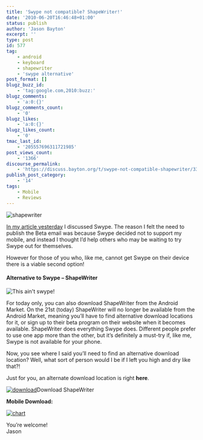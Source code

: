 ```yaml
---
title: 'Swype not compatible? ShapeWriter!'
date: '2010-06-20T16:46:48+01:00'
status: publish
author: 'Jason Bayton'
excerpt: ''
type: post
id: 577
tag:
    - android
    - keyboard
    - shapewriter
    - 'swype alternative'
post_format: []
blugz_buzz_id:
    - 'tag:google.com,2010:buzz:'
blugz_comments:
    - 'a:0:{}'
blugz_comments_count:
    - '0'
blugz_likes:
    - 'a:0:{}'
blugz_likes_count:
    - '0'
tmac_last_id:
    - '205557696311721985'
post_views_count:
    - '1366'
discourse_permalink:
    - 'https://discuss.bayton.org/t/swype-not-compatible-shapewriter/337'
publish_post_category:
    - '14'
tags:
    - Mobile
    - Reviews
---
```

![shapewriter](https://r2_worker.bayton.workers.dev/uploads/2010/06/iphone-icon-168x300.jpg "iphone-icon")

[In my article yesterday](/2010/06/dont-wait-get-swype-now/) I discussed Swype. The reason I felt the need to publish the Beta email was because Swype decided not to support my mobile, and instead I thought I’d help others who may be waiting to try Swype out for themselves.

However for those of you who, like me, cannot get Swype on their device there is a viable second option!

#### Alternative to Swype – ShapeWriter

![This ain't swype!](https://r2_worker.bayton.workers.dev/uploads/2010/06/android-simulator-149x300.jpg "android-simulator")

For today only, you can also download ShapeWriter from the Android Market. On the 21st (today) ShapeWriter will no longer be available from the Android Market, meaning you’ll have to find alternative download locations for it, or sign up to their beta program on their website when it becomes available. ShapeWriter does everything Swype does. Different people prefer to use one app more than the other, but it’s definitely a must-try if, like me, Swype is not available for your phone.

Now, you see where I said you’ll need to find an alternative download location? Well, what sort of person would I be if I left you high and dry like that?!

Just for you, an alternate download location is right **here**.

[![download](https://r2_worker.bayton.workers.dev/uploads/2010/06/download_grafik-ii.jpg "download_grafik-ii")](/download/com.shapewriter.android.softkeyboard.apk)Download ShapeWriter

**Mobile Download:** 

[![](https://r2_worker.bayton.workers.dev/uploads/2010/06/chart.png "chart")](https://r2_worker.bayton.workers.dev/uploads/2010/06/chart.png)

You’re welcome!  
Jason